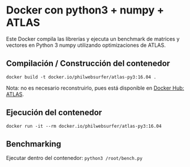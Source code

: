 # Docker con python3 + numpy + ATLAS

Este Docker compila las librerías y ejecuta un benchmark de matrices y vectores en Python 3 numpy utilizando optimizaciones de ATLAS.

## Compilación / Construcción del contenedor

`docker build -t docker.io/philwebsurfer/atlas-py3:16.04 .`

Nota: no es necesario reconstruirlo, pues está disponible en [Docker Hub: ATLAS](https://hub.docker.com/r/philwebsurfer/atlas-py3).

## Ejecución del contenedor

`docker run -it --rm docker.io/philwebsurfer/atlas-py3:16.04`

## Benchmarking

Ejecutar dentro del contenedor:
`python3 /root/bench.py`
